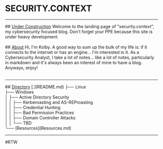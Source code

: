 # SECURITY.CONTEXT
<hr>
## <u>Under Construction</u>
Welcome to the landing page of "security.context", my cybersecurity focused blog. Don't forget your PPE because this site is under heavy development.<br><br>
## <u>About</u>
Hi, I'm Kolby. A good way to sum up the bulk of my life is: if it connects to the internet or has an engine... I'm interested in it. As a Cybersecurity Analyst, I take a lot of notes... like a lot of notes, particularly in markdown and it's always been an interest of mine to have a blog. Anyways, enjoy!<br><br>
<hr>
## <u>Directory</u>
[.](README.md)  
├── Linux<br>
├── Windows<br>
│   ├── Active Directory Security<br>
│   │   ├── Kerberoasting and AS-REProasting<br>
│   │   ├── Credential Hunting<br>
│   │   ├── Bad Permission Practices<br>
│   │   ├── Domain Controller Attacks <br>
│   │   └── TBD<br>
└── [Resources](Resources.md)<br><hr>
#RTW


